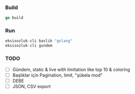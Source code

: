 ### Build
```go
go build
```

### Run
```go
eksisozluk-cli baslik "golang"
eksisozluk-cli gundem
```

### TODO
- [ ] Gündem, static & live with limitation like top 10 & coloring
- [ ] Başlıklar için Pagination, limit, "şükela mod"
- [ ] DEBE
- [ ] JSON, CSV export
